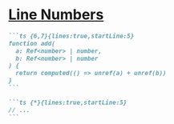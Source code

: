 # [Line Numbers](https://sli.dev/features/code-block-line-numbers.html)

````md
```ts {6,7}{lines:true,startLine:5}
function add(
  a: Ref<number> | number,
  b: Ref<number> | number
) {
  return computed(() => unref(a) + unref(b))
}
```
````

````md
```ts {*}{lines:true,startLine:5}
// ...
```
````

